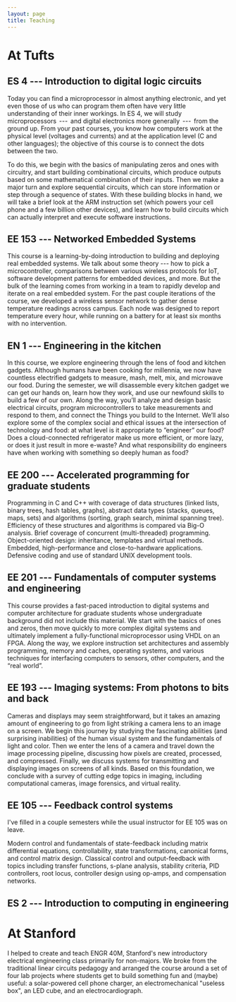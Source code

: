 ```yaml
---
layout: page
title: Teaching
---
```


# At Tufts
## ES 4 --- Introduction to digital logic circuits
Today you can find a microprocessor in almost anything electronic, and yet even those of us who can program them often have very little understanding of their inner workings. In ES 4, we will study microprocessors  ---  and digital electronics more generally  ---  from the ground up. From your past courses, you know how computers work at the physical level (voltages and currents) and at the application level (C and other languages); the objective of this course is to connect the dots between the two.

To do this, we begin with the basics of manipulating zeros and ones with circuitry, and start building combinational circuits, which produce outputs based on some mathematical combination of their inputs. Then we make a major turn and explore sequential circuits, which can store information or step through a sequence of states. With these building blocks in hand, we will take a brief look at the ARM instruction set (which powers your cell phone and a few billion other devices), and learn how to build circuits which can actually interpret and execute software instructions.

## EE 153 --- Networked Embedded Systems
This course is a learning-by-doing introduction to building and deploying real embedded systems.
We talk about some theory --- how to pick a microcontroller, comparisons between various wireless protocols for IoT, software development patterns for embedded devices, and more.
But the bulk of the learning comes from working in a team to rapidly develop and iterate on a real embedded system.  For the past couple iterations of the course, we developed a wireless sensor network to gather dense temperature readings across campus.  Each node was designed to report temperature every hour, while running on a battery for at least six months with no intervention.

## EN 1 --- Engineering in the kitchen
In this course, we explore engineering through the lens of food and kitchen gadgets. Although humans have been cooking for millennia, we now have countless electrified gadgets to measure, mash, melt, mix, and microwave our food. During the semester, we will disassemble every kitchen gadget we can get our hands on, learn how they work, and use our newfound skills to build a few of our own. Along the way, you’ll analyze and design basic electrical circuits, program microcontrollers to take measurements and respond to them, and connect the Things you build to the Internet. We’ll also explore some of the complex social and ethical issues at the intersection of technology and food: at what level is it appropriate to ”engineer” our food? Does a cloud-connected refrigerator make us more efficient, or more lazy, or does it just result in more e-waste? And what responsibility do engineers have when working with something so deeply human as food?

## EE 200 --- Accelerated programming for graduate students
Programming in C and C++ with coverage of data structures (linked lists, binary trees, hash tables, graphs), abstract data types (stacks, queues, maps, sets) and algorithms (sorting, graph search, minimal spanning tree). Efficiency of these structures and algorithms is compared via Big-O analysis. Brief coverage of concurrent (multi-threaded) programming. Object-oriented design: inheritance, templates and virtual methods. Embedded, high-performance and close-to-hardware applications. Defensive coding and use of standard UNIX development tools. 

## EE 201 --- Fundamentals of computer systems and engineering
This course provides a fast-paced introduction to digital systems and computer architecture for graduate students whose undergraduate background did not include this material. We start with the basics of ones and zeros, then move quickly to more complex digital systems and ultimately implement a fully-functional microprocessor using VHDL on an FPGA. Along the way, we explore instruction set architectures and assembly programming, memory and caches, operating systems, and various techniques for interfacing computers to sensors, other computers, and the “real world”.

## EE 193 --- Imaging systems: From photons to bits and back
Cameras and displays may seem straightforward, but it takes an amazing amount of engineering to go from light striking a camera lens to an image on a screen.  We begin this journey by studying the fascinating abilities (and surprising inabilities) of the human visual system and the fundamentals of light and color.  Then we enter the lens of a camera and travel down the image processing pipeline, discussing how pixels are created, processed, and compressed.  Finally, we discuss systems for transmitting and displaying images on screens of all kinds.  Based on this foundation, we conclude with a survey of cutting edge topics in imaging, including computational cameras, image forensics, and virtual reality.

## EE 105 --- Feedback control systems
I've filled in a couple semesters while the usual instructor for EE 105 was on leave.

Modern control and fundamentals of state-feedback including matrix differential equations, controllability, state transformations, canonical forms, and control matrix design. Classical control and output-feedback with topics including transfer functions, s-plane analysis, stability criteria, PID controllers, root locus, controller design using op-amps, and compensation networks.

## ES 2 --- Introduction to computing in engineering

# At Stanford
I helped to create and teach ENGR 40M, Stanford's new introductory electrical engineering class primarily for non-majors.
We broke from the traditional linear circuits pedagogy and arranged the course around a set of four lab projects where students get to build something fun and (maybe) useful: a solar-powered cell phone charger, an electromechanical "useless box", an LED cube, and an electrocardiograph.

